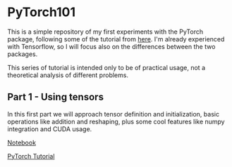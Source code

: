 # PyTorch101
This is a simple repository of my first experiments with the PyTorch package, following some of the tutorial from [here](https://pytorch.org/tutorials/beginner/deep_learning_60min_blitz.html).
I'm already experienced with Tensorflow, so I will focus also on the differences between the two packages.

This series of tutorial is intended only to be of practical usage, not a theoretical analysis of different problems.

## Part 1 - Using tensors
In this first part we will approach tensor definition and initialization, basic operations like addition and reshaping, plus some cool features like numpy integration and CUDA usage.

[Notebook](readme.md)

[PyTorch Tutorial](https://pytorch.org/tutorials/beginner/blitz/tensor_tutorial.html)
